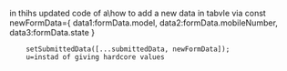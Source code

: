  in thihs updated code of a\how to add a new data in tabvle via const newFormData={
            data1:formData.model,
            data2:formData.mobileNumber,
            data3:formData.state
        }

        setSubmittedData([...submittedData, newFormData]);  
        u=instad of giving hardcore values